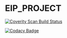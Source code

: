 # EIP_PROJECT

<a href="https://scan.coverity.com/projects/zerekiel-eip_project">
  <img alt="Coverity Scan Build Status"
       src="https://scan.coverity.com/projects/18315/badge.svg"/>
</a>

[![Codacy Badge](https://api.codacy.com/project/badge/Grade/ad4df365f6d840b2965079e4e25d062d)](https://www.codacy.com/app/FlorianeProg/EIP_PROJECT?utm_source=github.com&amp;utm_medium=referral&amp;utm_content=Zerekiel/EIP_PROJECT&amp;utm_campaign=Badge_Grade)
